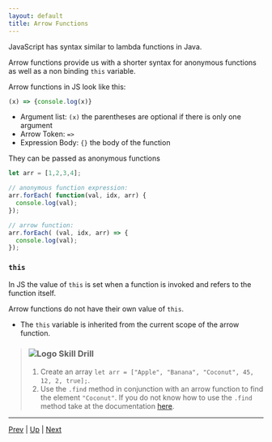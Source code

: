 ```yaml
---
layout: default
title: Arrow Functions
---
```


JavaScript has syntax similar to lambda functions in Java.

Arrow functions provide us with a shorter syntax for anonymous functions as well as a non binding `this` variable.

Arrow functions in JS look like this:

```js
(x) => {console.log(x)}
```

  * Argument list: `(x)` the parentheses are optional if there is only one argument
  * Arrow Token: `=>`
  * Expression Body: `{}` the body of the function

They can be passed as anonymous functions

```js
let arr = [1,2,3,4];

// anonymous function expression:
arr.forEach( function(val, idx, arr) {
  console.log(val);
});

// arrow function:
arr.forEach( (val, idx, arr) => {
  console.log(val);
});
```

### `this`

In JS the value of `this` is set when a function is invoked and refers to the function itself. 

Arrow functions do not have their own value of `this`. 

* The `this` variable is inherited from the current scope of the arrow function.

> ### ![Logo](http://skilldistillery.com/downloads/sd_logo.jpg) Skill Drill
> 1. Create an array `let arr = ["Apple", "Banana", "Coconut", 45, 12, 2, true];`.
> 1. Use the `.find` method in conjunction with an arrow function to find the element `"Coconut"`. If you do not know how to use the `.find` method take at the documentation [here](https://developer.mozilla.org/en-US/docs/Web/JavaScript/Reference/Global_Objects/Array/find).

<hr>

[Prev](higherOrder.md) | [Up](README.md) | [Next](seeingErrors-labs.md)

